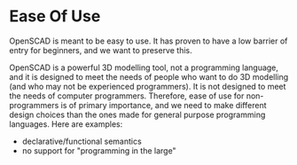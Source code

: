 # Ease Of Use

OpenSCAD is meant to be easy to use.
It has proven to have a low barrier of entry for beginners,
and we want to preserve this.

OpenSCAD is a powerful 3D modelling tool, not a programming language,
and it is designed to meet the needs of people who want to do 3D modelling
(and who may not be experienced programmers). It is not designed to meet the
needs of computer programmers. Therefore, ease of use for non-programmers
is of primary importance, and we need to make different design choices than
the ones made for general purpose programming languages.
Here are examples:
* declarative/functional semantics
* no support for "programming in the large"


